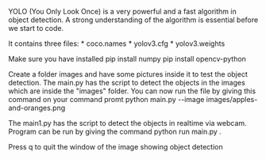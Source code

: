 YOLO (You Only Look Once) is a very powerful and a fast algorithm in object detection. A strong understanding of the algorithm is essential before we start to code.

It contains three files:
    * coco.names
    * yolov3.cfg
    * yolov3.weights

Make sure you have installed 
pip install numpy
pip install opencv-python

Create a folder images and have some pictures inside it to test the object detection.
The main.py has the script to detect the objects in the images which are inside the "images" folder.
You can now run the file by giving this command on your command promt
python main.py --image images/apples-and-oranges.png


The main1.py has the script to detect the objects in realtime via webcam.
Program can be run by giving the command python run main.py .

Press q to quit the window of the image showing object detection
